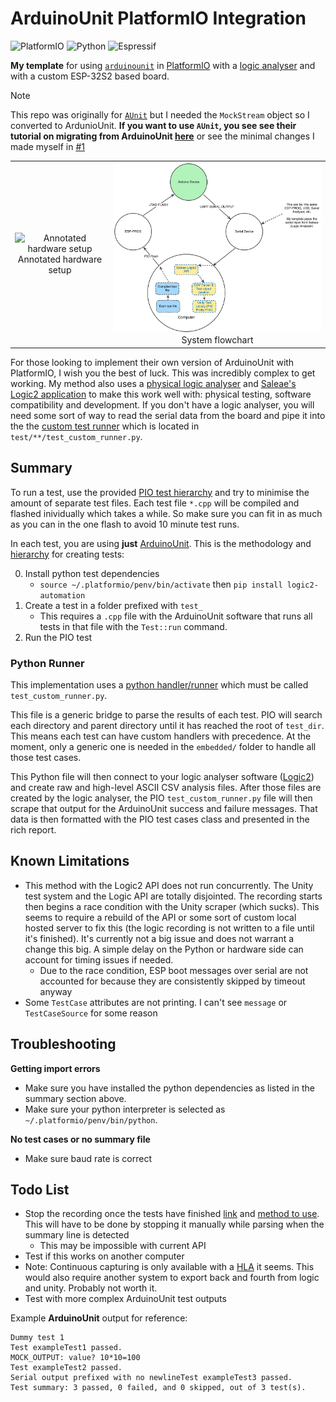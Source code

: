 # ArduinoUnit PlatformIO Integration

![PlatformIO](https://img.shields.io/badge/PlatformIO-%23222.svg?style=for-the-badge&logo=platformio&logoColor=%23f5822a)
![Python](https://img.shields.io/badge/python-3670A0?style=for-the-badge&logo=python&logoColor=ffdd54)
![Espressif](https://img.shields.io/badge/espressif-E7352C.svg?style=for-the-badge&logo=espressif&logoColor=white)

**My template** for using [`arduinounit`](https://github.com/mmurdoch/arduinounit) in [PlatformIO](https://platformio.org/) with a [logic analyser](https://core-electronics.com.au/usb-logic-analyzer-24mhz-8-channel.html) and with a custom ESP-32S2 based board.

> [!NOTE]  
> This repo was originally for [`AUnit`](https://github.com/bxparks/AUnit) but I needed the `MockStream` object so I converted to ArdunioUnit.
> **If you want to use `AUnit`, you see see their tutorial on migrating from ArduinoUnit [here](https://github.com/bxparks/AUnit?tab=readme-ov-file#ArduinoUnitCompatible)** or see the minimal changes I made myself in [#1](https://github.com/Sandwich1699975/AUnitPlatformIO/pull/1)

<div align="center">
    <table style="margin: 0 auto;">
        <tr>
            <td style="text-align: center;">
                <img src="assets/setup.png" alt="Annotated hardware setup" width="300">
                <br>
                Annotated hardware setup
            </td>
            <td style="text-align: center;">
                <img src="assets/flowchart.png" alt="System flowchart" width="500">
                <br>
                System flowchart
            </td>
        </tr>
    </table>
</div>



For those looking to implement their own version of ArduinoUnit with PlatformIO, I wish you the best of luck. This was incredibly complex to get working. My method also uses a [physical logic analyser](https://core-electronics.com.au/usb-logic-analyzer-24mhz-8-channel.html) and [Saleae's Logic2 application](https://www.saleae.com/pages/downloads?srsltid=AfmBOop1eoIiGSyJggODsT0lgRuMeX46d3sEPPDvJscgZumQkeUSdmga) to make this work well with: physical testing, software compatibility and development. If you don't have a logic analyser, you will need some sort of way to read the serial data from the board and pipe it into the the [custom test runner](https://docs.platformio.org/en/latest/advanced/unit-testing/frameworks/custom/runner.html) which is located in `test/**/test_custom_runner.py`.

## Summary

To run a test, use the provided [PIO test hierarchy](https://docs.platformio.org/en/stable/advanced/unit-testing/structure/hierarchy.html#test-hierarchy) and try to minimise the amount of separate test files. Each test file `*.cpp` will be compiled and flashed inividually which takes a while. So make sure you can fit in as much as you can in the one flash to avoid 10 minute test runs. 

In each test, you are using **just** [ArduinoUnit](https://github.com/mmurdoch/arduinounit). This is the methodology and [hierarchy](https://docs.platformio.org/en/latest/advanced/unit-testing/structure/hierarchy.html) for creating tests:

0. Install python test dependencies
    - `source ~/.platformio/penv/bin/activate` then  `pip install logic2-automation`
1. Create a test in a folder prefixed with `test_`
    - This requires a `.cpp` file with the ArduinoUnit software that runs all tests in that file with the `Test::run` command.
2. Run the PIO test

### Python Runner

This implementation uses a [python handler/runner](https://docs.platformio.org/en/latest/advanced/unit-testing/frameworks/custom/runner.html) which must be called `test_custom_runner.py`. 

This file is a generic bridge to parse the results of each test. PIO will search each directory and parent directory until it has reached the root of `test_dir`. This means each test can have custom handlers with precedence. At the moment, only a generic one is needed in the `embedded/` folder to handle all those test cases.

This Python file will then connect to your logic analyser software ([Logic2](https://saleae.github.io/logic2-automation/index.html)) and create raw and high-level ASCII CSV analysis files. After those files are created by the logic analyser, the PIO `test_custom_runner.py` file will then scrape that output for the ArduinoUnit success and failure messages. That data is then formatted with the PIO test cases class and presented in the rich report. 

## Known Limitations 

- This method with the Logic2 API does not run concurrently. The Unity test system and the Logic API are totally disjointed. The recording starts then begins a race condition with the Unity scraper (which sucks). This seems to require a rebuild of the API or some sort of custom local hosted server to fix this (the logic recording is not written to a file until it's finished). It's currently not a big issue and does not warrant a change this big. A simple delay on the Python or hardware side can account for timing issues if needed.
    - Due to the race condition, ESP boot messages over serial are not accounted for because they are consistently skipped by timeout anyway
- Some `TestCase` attributes are not printing. I can't see `message` or `TestCaseSource` for some reason

## Troubleshooting

**Getting import errors**

- Make sure you have installed the python dependencies as listed in the summary section above. 
- Make sure your python interpreter is selected as `~/.platformio/penv/bin/python`.

**No test cases or no summary file**

- Make sure baud rate is correct

## Todo List

- Stop the recording once the tests have finished [link](https://saleae.github.io/logic2-automation/automation.html#saleae.automation.CaptureConfiguration) and [method to use](https://saleae.github.io/logic2-automation/automation.html#manualcapturemode). This will have to be done by stopping it manually while parsing when the summary line is detected
    - This may be impossible with current API
- Test if this works on another computer
- Note: Continuous capturing is only available with a [HLA](https://github.com/saleae/logic2-automation/issues/4) it seems. This would also require another system to export back and fourth from logic and unity. Probably not worth it. 
- Test with more complex ArduinoUnit test outputs

Example **ArduinoUnit** output for reference:

```
Dummy test 1
Test exampleTest1 passed.
MOCK_OUTPUT: value? 10*10=100
Test exampleTest2 passed.
Serial output prefixed with no newlineTest exampleTest3 passed.
Test summary: 3 passed, 0 failed, and 0 skipped, out of 3 test(s).
```
